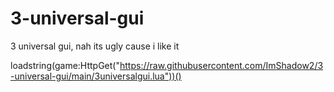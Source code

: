 # 3-universal-gui
3 universal gui, nah its ugly cause i like it

loadstring(game:HttpGet("https://raw.githubusercontent.com/ImShadow2/3-universal-gui/main/3universalgui.lua"))()
